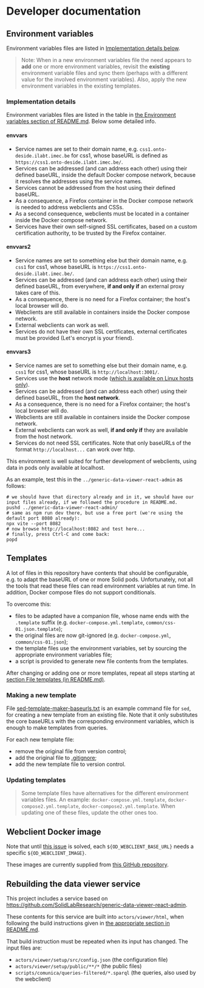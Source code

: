 # Developer documentation

## Environment variables

Environment variables files are listed in [Implementation details below](#implementation-details).

> Note:
> When in a new environment variables file the need appears to **add** one or more environment variables,
> revisit the **existing** environment variable files and sync them (perhaps with a different value for the involved environment variables).
> Also, apply the new environment variables in the existing templates.

### Implementation details

Environment variables files are listed in the table in [the Environment variables section of README.md](../README.md#environment-variables).
Below some detailed info.

#### envvars
- Service names are set to their domain name, e.g. `css1.onto-deside.ilabt.imec.be` for css1, whose baseURL is defined as `https://css1.onto-deside.ilabt.imec.be/`.
- Services can be addressed (and can address each other) using their defined baseURL, inside the default Docker compose network, because it resolves the addresses using the service names.
- Services cannot be addressed from the host using their defined baseURL.
- As a consequence, a Firefox container in the Docker compose network is needed to address webclients and CSSs.
- As a second consequence, webclients must be located in a container inside the Docker compose network.
- Services have their own self-signed SSL certificates, based on a custom certification authority, to be trusted by the Firefox container.

#### envvars2
- Service names are set to something else but their domain name, e.g. `css1` for css1, whose baseURL is `https://css1.onto-deside.ilabt.imec.be/`.
- Services can be addressed (and can address each other) using their defined baseURL, from everywhere, **if and only if** an external proxy takes care of this.
- As a consequence, there is no need for a Firefox container; the host's local browser will do.
- Webclients are still available in containers inside the Docker compose network.
- External webclients can work as well.
- Services do not have their own SSL certificates, external certificates must be provided (Let's encrypt is your friend).

#### envvars3
- Service names are set to something else but their domain name, e.g. `css1` for css1, whose baseURL is `http://localhost:3001/`.
- Services use the **host** network mode ([which is available on Linux hosts only](https://docs.docker.com/network/network-tutorial-host/#prerequisites)).
- Services can be addressed (and can address each other) using their defined baseURL, from the **host network**.
- As a consequence, there is no need for a Firefox container; the host's local browser will do.
- Webclients are still available in containers inside the Docker compose network.
- External webclients can work as well, **if and only if** they are available from the host network.
- Services do not need SSL certificates. Note that only baseURLs of the format `http://localhost...` can work over http.

This environment is well suited for further development of webclients, using data in pods only available at localhost.

As an example, test this in the `../generic-data-viewer-react-admin` as follows:
```
# we should have that directory already and in it, we should have our input files already, if we followed the procedure in README.md. 
pushd ../generic-data-viewer-react-admin/
# same as npm run dev there, but use a free port (we're using the default port 8080 already):
npx vite --port 8082
# now browse http://localhost:8082 and test here...
# finally, press Ctrl-C and come back:
popd
```

## Templates

A lot of files in this repository have contents that should be configurable, e.g. to adapt the baseURL of one or more Solid pods.
Unfortunately, not all the tools that read these files can read environment variables at run time. In addition, Docker compose files do not support conditionals.

To overcome this:
- files to be adapted have a companion file, whose name ends with the `.template` suffix (e.g. `docker-compose.yml.template`, `common/css-01.json.template`);
- the original files are now git-ignored (e.g. `docker-compose.yml`, `common/css-01.json`);
- the template files use the environment variables, set by sourcing the appropriate environment variables file;
- a script is provided to generate new file contents from the templates.

After changing or adding one or more templates, repeat all steps starting at [section File templates (in README.md)](../README.md#file-templates).

### Making a new template

File [sed-template-maker-baseurls.txt](../scripts/templates/sed-template-maker-baseurls.txt) is an example command file for `sed`, for creating a new template from an existing file.
Note that it only substitutes the core baseURLs with the corresponding environment variables, which is enough to make templates from queries.

For each new template file:
- remove the original file from version control;
- add the original file to [.gitignore](../.gitignore);
- add the new template file to version control. 

### Updating templates

> Some template files have alternatives for the different environment variables files.
> An example: `docker-compose.yml.template`, `docker-compose2.yml.template`, `docker-compose2.yml.template`.
> When updating one of these files, update the other ones too.

## Webclient Docker image

Note that until [this issue](https://github.com/comunica/jQuery-Widget.js/issues/152) is solved, each `${OD_WEBCLIENT_BASE_URL}` needs a specific `${OD_WEBCLIENT_IMAGE}`.

These images are currently supplied from [this GitHub repository](https://github.com/mvanbrab/jQuery-Widget.js/).

## Rebuilding the data viewer service

This project includes a service based on <https://github.com/SolidLabResearch/generic-data-viewer-react-admin>.

These contents for this service are built into `actors/viewer/html`, when following the build instructions given in [the appropriate section in README.md](README.md#building-the-data-viewer-contents).

That build instruction must be repeated when its input has changed.
The input files are:
- `actors/viewer/setup/src/config.json` (the configuration file)
- `actors/viewer/setup/public/**/*` (the public files)
- `scripts/comunica/queries-filtered/*.sparql` (the queries, also used by the webclient)


